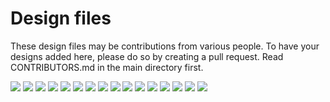 # Design files

These design files may be contributions from various people. To have your designs added here, please do so by creating a pull request. Read CONTRIBUTORS.md in the main directory first.

![](comic/Doro%20and%20OEEEO.png?raw=true)
![](comic/Ninja%20Orca.png?raw=true)
![](comic/Nyan%20Orca.png?raw=true)
![](comic/Orca%20w%20Type%201%20Diabetes.png?raw=true)
![](comic/This%20Is%20Fine%20Orca.png?raw=true)
![](comic/abled%20orca%20transparent.png?raw=true)
![](comic/bavarian%20orca.png?raw=true)
![](comic/business%20orca.png?raw=true)
![](comic/engineer%20orca.png?raw=true)
![](comic/hidden%20disabilities%20orca%20transparent.png?raw=true)
![](comic/highfive%20orcas.png?raw=true)
![](comic/neurodiverse%20orca%20transparent.png?raw=true)
![](comic/neurodiverse%20superhero%20orca.png?raw=true)
![](comic/orca%20sprayer%20scenery%202.png?raw=true)
![](comic/pizza%20orca.png?raw=true)
![](comic/senior%20engineer%20orca.png?raw=true)

